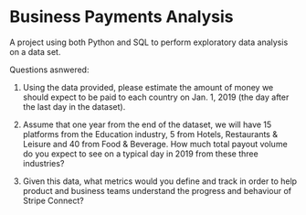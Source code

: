 # Business Payments Analysis
A project using both Python and SQL to perform exploratory data analysis on a data set. 

Questions asnwered:

1. Using the data provided, please estimate the amount of money we should expect to be paid to each country on Jan. 1, 2019 (the day after the last day in the dataset).

2. Assume that one year from the end of the dataset, we will have 15 platforms from the Education industry, 5 from Hotels, Restaurants & Leisure and 40 from Food & Beverage. How much total payout volume do you expect to see on a typical day in 2019 from these three industries?

3. Given this data, what metrics would you define and track in order to help product and business teams understand the progress and behaviour of Stripe Connect?
